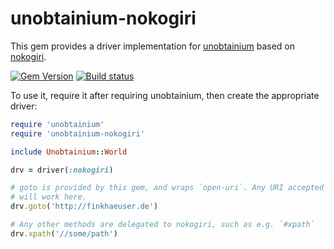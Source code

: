 # unobtainium-nokogiri

This gem provides a driver implementation for [unobtainium](https://github.com/jfinkhaeuser/unobtainium)
based on [nokogiri](http://www.nokogiri.org/).

[![Gem Version](https://badge.fury.io/rb/unobtainium-nokogiri.svg)](https://badge.fury.io/rb/unobtainium-nokogiri)
[![Build status](https://travis-ci.org/jfinkhaeuser/unobtainium-nokogiri.svg?branch=master)](https://travis-ci.org/jfinkhaeuser/unobtainium-nokogiri)

To use it, require it after requiring unobtainium, then create the appropriate driver:

```ruby
require 'unobtainium'
require 'unobtainium-nokogiri'

include Unobtainium::World

drv = driver(:nokogiri)

# goto is provided by this gem, and wraps `open-uri`. Any URI accepted by that
# will work here.
drv.goto('http://finkhaeuser.de')

# Any other methods are delegated to nokogiri, such as e.g. `#xpath`
drv.xpath('//some/path')
```

